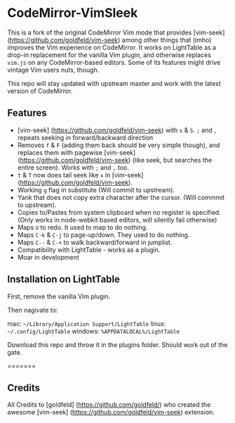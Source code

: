 CodeMirror-VimSleek
===================

This is a fork of the original CodeMirror Vim mode that provides  [vim-seek] (https://github.com/goldfeld/vim-seek) among other things that (imho) improves the Vim experience on CodeMirror. It works on LightTable as a drop-in replacement for the vanilla Vim plugin, and otherwise replaces `vim.js` on any CodeMirror-based editors. Some of its features might drive vintage Vim users nuts, though.

This repo will stay updated with upstream master and work with the latest version of CodeMirror.

## Features

* [vim-seek] (https://github.com/goldfeld/vim-seek) with `s` & `S`. `;` and `,` repeats seeking in forward/backward direction
* Removes `f` & `F` (adding them back should be very simple though), and replaces them with pagewise [vim-seek] (https://github.com/goldfeld/vim-seek)  (like seek, but searches the entire screen). Works with `;` and `,` too.
* `t` & `T` now does tail seek like `x` in [vim-seek] (https://github.com/goldfeld/vim-seek).
* Working `g` flag in substitute (Will commit to upstream).
* Yank that does not copy extra character after the cursor. (Will commmit to upstream).
* Copies to/Pastes from system clipboard when no register is specified. (Only works in node-webkit based editors, will silently fail otherwise)
* Maps `U` to redo. It used to map to do nothing.
* Maps `C-k` & `C-j` to page-up/down. They used to do nothing.
* Maps `C--` & `C-+` to walk backward/forward in jumplist.
* Compatibility with LightTable - works as a plugin.
* Moar in development

## Installation on LightTable

First, remove the vanilla Vim plugin.

Then nagivate to:

mac: `~/Library/Application Support/LightTable`
linux: `~/.config/LightTable`
windows: `%APPDATALOCAL%/LightTable`

Download this repo and throw it in the plugins folder. Should work out of the gate.

=======

## Credits

All Credits to [goldfeld] (https://github.com/goldfeld/) who created the awesome [vim-seek] (https://github.com/goldfeld/vim-seek) extension.
